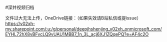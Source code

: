 #深井视频归档

文件过大无法上传，OneDrive链接：（如果失效请B站私信或提issue）
https://v02xh-my.sharepoint.com/:u:/g/personal/deepjhshenjing_v02xh_onmicrosoft_com/EYHL72hX8vBFvcLQ9vUAU1MBB7_1n_3L_acj6XJ1ZQqePQ?e=AF4c2O
